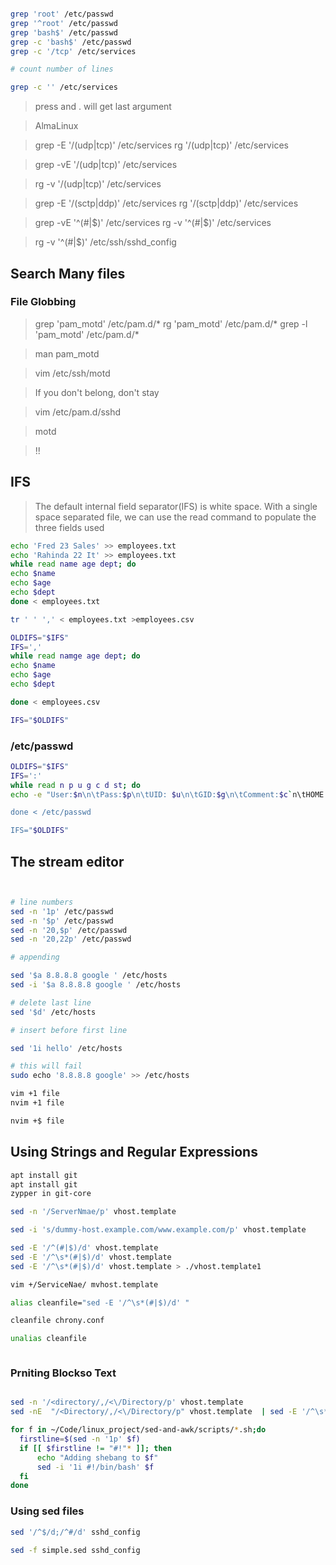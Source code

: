 ```bash

grep 'root' /etc/passwd
grep '^root' /etc/passwd
grep 'bash$' /etc/passwd
grep -c 'bash$' /etc/passwd
grep -c '/tcp' /etc/services

# count number of lines

grep -c '' /etc/services

```

> press <ESC>and . will get last argument

> AlmaLinux


> grep -E '/(udp|tcp)' /etc/services
> rg  '/(udp|tcp)' /etc/services

> grep -vE '/(udp|tcp)' /etc/services

> rg  -v '/(udp|tcp)' /etc/services

> grep -E '/(sctp|ddp)' /etc/services
> rg  '/(sctp|ddp)' /etc/services

> grep -vE '^(#|$)' /etc/services
> rg -v '^(#|$)' /etc/services

> rg -v '^(#|$)' /etc/ssh/sshd_config

## Search Many files

### File Globbing

> grep 'pam_motd' /etc/pam.d/*
> rg 'pam_motd' /etc/pam.d/*
> grep -l 'pam_motd' /etc/pam.d/*

> man pam_motd

> vim /etc/ssh/motd

> If you don't belong, don't stay

> vim /etc/pam.d/sshd

> motd

> !!

## IFS

> The default internal field separator(IFS) is white space. With a single space separated file, we can use the read command to populate the three fields used


```bash
echo 'Fred 23 Sales' >> employees.txt
echo 'Rahinda 22 It' >> employees.txt
while read name age dept; do
echo $name
echo $age
echo $dept
done < employees.txt

tr ' ' ',' < employees.txt >employees.csv

OLDIFS="$IFS"
IFS=','
while read namge age dept; do
echo $name
echo $age
echo $dept

done < employees.csv

IFS="$OLDIFS"
```

### /etc/passwd


```bash
OLDIFS="$IFS"
IFS=':'
while read n p u g c d st; do
echo -e "User:$n\n\tPass:$p\n\tUID: $u\n\tGID:$g\n\tComment:$c`n\tHOME:$d\n\tShELL:$s"

done < /etc/passwd

IFS="$OLDIFS"

```

## The stream editor

```bash


# line numbers
sed -n '1p' /etc/passwd
sed -n '$p' /etc/passwd
sed -n '20,$p' /etc/passwd
sed -n '20,22p' /etc/passwd

# appending

sed '$a 8.8.8.8 google ' /etc/hosts
sed -i '$a 8.8.8.8 google ' /etc/hosts

# delete last line
sed '$d' /etc/hosts

# insert before first line

sed '1i hello' /etc/hosts

# this will fail
sudo echo '8.8.8.8 google' >> /etc/hosts

vim +1 file
nvim +1 file

nvim +$ file


```

## Using Strings and Regular Expressions

```bash
apt install git
apt install git
zypper in git-core

sed -n '/ServerNmae/p' vhost.template

sed -i 's/dummy-host.example.com/www.example.com/p' vhost.template

sed -E '/^(#|$)/d' vhost.template
sed -E '/^\s*(#|$)/d' vhost.template
sed -E '/^\s*(#|$)/d' vhost.template > ./vhost.template1

vim +/ServiceNae/ mvhost.template

alias cleanfile="sed -E '/^\s*(#|$)/d' "

cleanfile chrony.conf

unalias cleanfile



```

### Prniting Blockso Text

```bash

sed -n '/<directory/,/<\/Directory/p' vhost.template
sed -nE  "/<Directory/,/<\/Directory/p" vhost.template  | sed -E '/^\s*(#|$)/d'

```
```bash
for f in ~/Code/linux_project/sed-and-awk/scripts/*.sh;do
  firstline=$(sed -n '1p' $f)
  if [[ $firstline != "#!"* ]]; then
      echo "Adding shebang to $f"
      sed -i '1i #!/bin/bash' $f
  fi
done

```

### Using sed files

```bash
sed '/^$/d;/^#/d' sshd_config

sed -f simple.sed sshd_config

```

